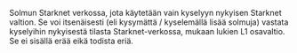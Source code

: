 Solmun Starknet verkossa, jota käytetään vain kyselyyn nykyisen Starknet valtion. Se voi itsenäisesti (eli kysymättä / kyselemällä lisää solmuja) vastata kyselyihin nykyisestä tilasta Starknet-verkossa, mukaan lukien L1 osavaltio. Se ei sisällä erää eikä todista eriä.